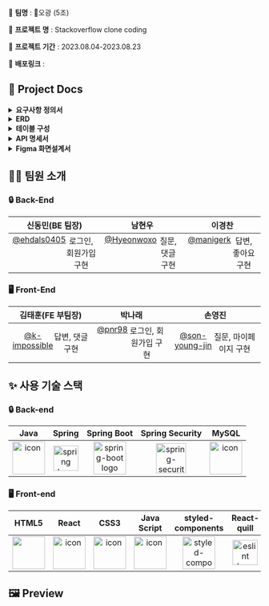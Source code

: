 🔸 **팀명** : 🎴오광 (5조)

🔸 **프로젝트 명** : Stackoverflow clone coding

🔸 **프로젝트 기간** : 2023.08.04-2023.08.23

🔸 **배포링크** : 


## 📂 Project Docs
<details>
  <summary><strong>요구사항 정의서</strong></summary>
      <img src="./docs/주요_기능/포토스팟_콜렉션/1.gif" width=70%>
</details>

<details>
<summary><strong>ERD</strong></summary>
<img src="https://github.com/codestates-seb/seb45_pre_005/assets/129938243/289e94d5-a520-4bcb-8fc3-eaa4b81c2fa4">
</details>

<details>
<summary><strong>테이블 구성</strong></summary>
</details>

<details>
<summary><strong>API 명세서</strong></summary>
  https://documenter.getpostman.com/view/27565469/2s9Y5TyPse
</details>

<details>
<summary><strong>Figma 화면설계서</strong></summary>
  https://www.figma.com/file/oLHwBu90CFQDKjvLwYxJy8/pre-preject-05?type=design&mode=design&t=6FaKd0SNAJjQ1o4H-1
</details>


## 🧑‍💻 팀원 소개 

### 🔒 Back-End

| 신동민(BE 팀장) | 남현우 | 이경찬 |
| :---: | :---: | :---: |
| <div style="display: flex; align-items: flex-start;"><span><a href="https://github.com/ehdals0405">@ehdals0405</a></span><br/><span>로그인, 회원가입 구현</span></div> | <div style="display: flex; align-items: flex-start;"><span><a href="https://github.com/Hyeonwoxo">@Hyeonwoxo</a></span><br/><span>질문, 댓글 구현</span></div> | <div style="display: flex; align-items: flex-start;"><span><a href="https://github.com/manigerk">@manigerk</a></span><br/><span>답변, 좋아요 구현</span></div> |


### 🖥️ Front-End
| 김태훈(FE 부팀장) | 박나래 | 손영진 |
| :---: | :---: | :---: |
| <div style="display: flex; align-items: flex-start;"><span><a href="https://github.com/k-impossible">@k-impossible</a></span><br/><span>답변, 댓글 구현</span></div> | <div style="display: flex; align-items: flex-start;"><span><a href="https://github.com/pnr98">@pnr98</a></span><br/><span>로그인, 회원가입 구현</span></div> | <div style="display: flex; align-items: flex-start;"><span><a href="https://github.com/son-young-jin">@son-young-jin</a></span><br/><span>질문, 마이페이지 구현</span></div> |


## ✨ 사용 기술 스택

### 🔒 Back-end
|   Java   |   Spring   |   Spring Boot   |   Spring Security   |   MySQL   | 
| :----------------------------------------------------------: | :----------------------------------------------------------: | :----------------------------------------------------------: | :----------------------------------------------------------: | :----------------------------------------------------------:  |
| <div style="display: flex; align-items: flex-start;"><img src="https://techstack-generator.vercel.app/java-icon.svg" alt="icon" width="65" height="65" /></div> | <img alt="spring logo" src="https://www.vectorlogo.zone/logos/springio/springio-icon.svg" height="50" width="50" > | <img alt="spring-boot logo" src="https://t1.daumcdn.net/cfile/tistory/27034D4F58E660F616" width="65" height="65" > |  <img alt="spring-security logo" width="60px" src="https://camo.githubusercontent.com/923e99a57f8a456fdade5f65b35ada254be277612ddc991afb702d8dfd880d4f/68747470733a2f2f63646e2e73696d706c6569636f6e732e6f72672f737072696e677365637572697479" width="85" height=auto > | <div style="display: flex; align-items: flex-start;"><img src="https://techstack-generator.vercel.app/mysql-icon.svg" alt="icon" width="65" height="65" /></div> | <div style="display: flex; align-items: flex-start;"><img src="https://techstack-generator.vercel.app/aws-icon.svg" alt="icon" width="65" height="65" /></div> |

### 🖥️ Front-end

| HTML5  | React  | CSS3 | Java Script | styled-components |  React-quill | Redux | 
| :---: | :---:  | :---: | :---: | :----------------------------------------------------------: | :---: | :----------------------------------------------------------: |
| <div style="display: flex; align-items: flex-start;"><img src="https://upload.wikimedia.org/wikipedia/commons/thumb/6/61/HTML5_logo_and_wordmark.svg/800px-HTML5_logo_and_wordmark.svg.png" width="65" height="65" /></div> | <div style="display: flex; align-items: flex-start;"><img src="https://techstack-generator.vercel.app/react-icon.svg" alt="icon" width="65" height="65" /></div> | <div style="display: flex; align-items: flex-start;"><img src="https://upload.wikimedia.org/wikipedia/commons/d/d5/CSS3_logo_and_wordmark.svg" alt="icon" width="65" height="65" /></div> | <div style="display: flex; align-items: flex-start;"><img src="https://techstack-generator.vercel.app/js-icon.svg" alt="icon" width="65" height="65" /></div> | <img alt="styled-components logo" src="https://www.styled-components.com/atom.png" width="65" height="65" ></div> | <img alt="eslint logo" src="https://png.pngtree.com/templates/sm/20180621/sm_5b2bb635f22a3.jpg" height="50" width="50"></div> | <div style="display: flex; align-items: flex-start;"><img alt="prettier logo" src="https://ko.redux.js.org/img/redux.svg" height="65" > |


## 🖼️ Preview



